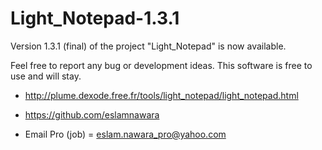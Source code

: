 # Light_Notepad-1.3.1

Version 1.3.1 (final) of the project "Light_Notepad" is now available.

Feel free to report any bug or development ideas. This software is free to use and will stay.

- http://plume.dexode.free.fr/tools/light_notepad/light_notepad.html

- https://github.com/eslamnawara

- Email Pro (job) = eslam.nawara_pro@yahoo.com
